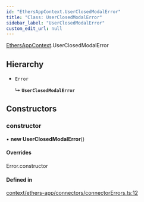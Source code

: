 ```yaml
---
id: "EthersAppContext.UserClosedModalError"
title: "Class: UserClosedModalError"
sidebar_label: "UserClosedModalError"
custom_edit_url: null
---
```


[EthersAppContext](../modules/EthersAppContext.md).UserClosedModalError

## Hierarchy

- `Error`

  ↳ **`UserClosedModalError`**

## Constructors

### constructor

• **new UserClosedModalError**()

#### Overrides

Error.constructor

#### Defined in

[context/ethers-app/connectors/connectorErrors.ts:12](https://github.com/scaffold-eth/eth-hooks/blob/b87fb84/src/context/ethers-app/connectors/connectorErrors.ts#L12)
